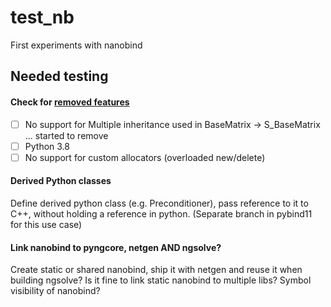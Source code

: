# test_nb

First experiments with nanobind

## Needed testing
#### Check for [removed features](https://nanobind.readthedocs.io/en/latest/porting.html#removed)
- [ ] No support for Multiple inheritance used in
        BaseMatrix -> S_BaseMatrix<SCAL> ... started to remove
- [ ] Python 3.8
- [ ] No support for custom allocators (overloaded new/delete)

#### Derived Python classes
Define derived python class (e.g. Preconditioner), pass reference to it to C++, without holding a reference in python. (Separate branch in pybind11 for this use case)

#### Link nanobind to pyngcore, netgen AND ngsolve?
Create static or shared nanobind, ship it with netgen and reuse it when building ngsolve?
Is it fine to link static nanobind to multiple libs?
Symbol visibility of nanobind?
